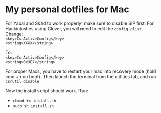 # My personal dotfiles for Mac

For Yabai and Skhd to work properly, make sure to disable SIP first. For Hackintoshes using Clover, you will need to edit the `config.plist`.  
Change:  
`<key>CsrActiveConfig</key>`  
`<string>XXXX</string>`

To:  
`<key>CsrActiveConfig</key>`  
`<string>0x3E7</string>`

For proper Macs, you have to restart your mac into recovery mode (hold cmd + r on boot). Then launch the terminal from the utilities tab, and run `csrutil disable`

Now the install script should work. Run:
  * `chmod +x install.sh`
  * `sudo sh install.sh`

